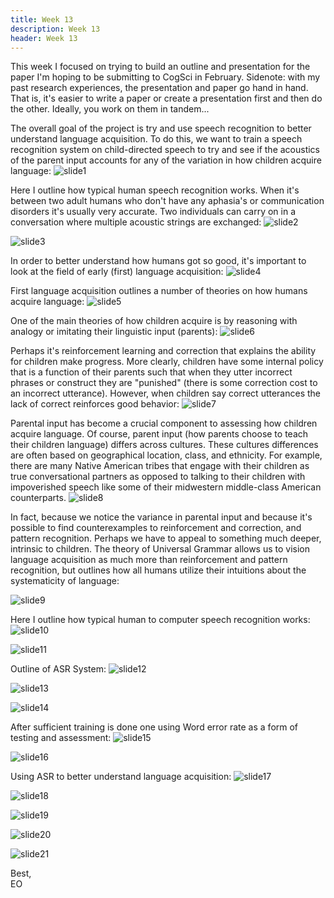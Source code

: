 ```yaml
---
title: Week 13
description: Week 13
header: Week 13
---
```



This week I focused on trying to build an outline and presentation for the paper I'm hoping to be submitting to CogSci in February. Sidenote: with my past research experiences, the presentation and paper go hand in hand. That is, it's easier to write a paper or create a presentation first and then do the other. Ideally, you work on them in tandem...

The overall goal of the project is try and use speech recognition to better understand language acquisition. To do this, we want to train a speech recognition system on child-directed speech to try and see if the acoustics of the parent input accounts for any of the variation in how children acquire language:
![slide1](https://storage.googleapis.com/root-proposal-1246/CREU_DATA/cogsci_paper_outline_2/Slide22.jpg)


Here I outline how typical human speech recognition works. When it's between two adult humans who don't have any aphasia's or communication disorders it's usually very accurate. Two individuals can carry on in a conversation where multiple acoustic strings are exchanged:
![slide2](https://storage.googleapis.com/root-proposal-1246/CREU_DATA/cogsci_paper_outline_2/Slide01.jpg)

![slide3](https://storage.googleapis.com/root-proposal-1246/CREU_DATA/cogsci_paper_outline_2/Slide02.jpg)

In order to better understand how humans got so good, it's important to look at the field of early (first) language acquisition:
![slide4](https://storage.googleapis.com/root-proposal-1246/CREU_DATA/cogsci_paper_outline_2/Slide03.jpg)

First language acquisition outlines a number of theories on how humans acquire language:
![slide5](https://storage.googleapis.com/root-proposal-1246/CREU_DATA/cogsci_paper_outline_2/Slide04.jpg)

One of the main theories of how children acquire is by reasoning with analogy or imitating their linguistic input (parents):
![slide6](https://storage.googleapis.com/root-proposal-1246/CREU_DATA/cogsci_paper_outline_2/Slide05.jpg)

Perhaps it's reinforcement learning and correction that explains the ability for children make progress. More clearly, children have some internal policy that is a function of their parents such that when they utter incorrect phrases or construct they are "punished" (there is some correction cost to an incorrect utterance). However, when children say correct utterances the lack of correct reinforces good behavior:
![slide7](https://storage.googleapis.com/root-proposal-1246/CREU_DATA/cogsci_paper_outline_2/Slide06.jpg)

Parental input has become a crucial component to assessing how children acquire language. Of course, parent input (how parents choose to teach their children language) differs across cultures. These cultures differences are often based on geographical location, class, and ethnicity. For example, there are many Native American tribes that engage with their children as true conversational partners as opposed to talking to their children with impoverished speech like some of their midwestern middle-class American counterparts.
![slide8](https://storage.googleapis.com/root-proposal-1246/CREU_DATA/cogsci_paper_outline_2/Slide07.jpg)

In fact, because we notice the variance in parental input and because it's possible to find counterexamples to reinforcement and correction, and pattern recognition. Perhaps we have to appeal to something much deeper, intrinsic to children. The theory of Universal Grammar allows us to vision language acquisition as much more than reinforcement and pattern recognition, but outlines how all humans utilize their intuitions  about the systematicity of language:

![slide9](https://storage.googleapis.com/root-proposal-1246/CREU_DATA/cogsci_paper_outline_2/Slide08.jpg)

Here I outline how typical human to computer speech recognition works:
![slide10](https://storage.googleapis.com/root-proposal-1246/CREU_DATA/cogsci_paper_outline_2/Slide09.jpg)


![slide11](https://storage.googleapis.com/root-proposal-1246/CREU_DATA/cogsci_paper_outline_2/Slide10.jpg)

Outline of ASR System:
![slide12](https://storage.googleapis.com/root-proposal-1246/CREU_DATA/cogsci_paper_outline_2/Slide13.jpg)


![slide13](https://storage.googleapis.com/root-proposal-1246/CREU_DATA/cogsci_paper_outline_2/Slide14.jpg)


![slide14](https://storage.googleapis.com/root-proposal-1246/CREU_DATA/cogsci_paper_outline_2/Slide15.jpg)

After sufficient training is done one using Word error rate as a form of testing and assessment:
![slide15](https://storage.googleapis.com/root-proposal-1246/CREU_DATA/cogsci_paper_outline_2/Slide16.jpg)


![slide16](https://storage.googleapis.com/root-proposal-1246/CREU_DATA/cogsci_paper_outline_2/Slide17.jpg)

Using ASR to better understand language acquisition:
![slide17](https://storage.googleapis.com/root-proposal-1246/CREU_DATA/cogsci_paper_outline_2/Slide18.jpg)

![slide18](https://storage.googleapis.com/root-proposal-1246/CREU_DATA/cogsci_paper_outline_2/Slide19.jpg)

![slide19](https://storage.googleapis.com/root-proposal-1246/CREU_DATA/cogsci_paper_outline_2/Slide20.jpg)

![slide20](https://storage.googleapis.com/root-proposal-1246/CREU_DATA/cogsci_paper_outline_2/Slide21.jpg)

![slide21](https://storage.googleapis.com/root-proposal-1246/CREU_DATA/cogsci_paper_outline_2/Slide23.jpg)

Best, <br />
EO
